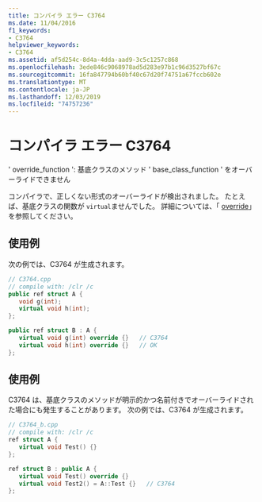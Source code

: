 ```yaml
---
title: コンパイラ エラー C3764
ms.date: 11/04/2016
f1_keywords:
- C3764
helpviewer_keywords:
- C3764
ms.assetid: af5d254c-8d4a-4dda-aad9-3c5c1257c868
ms.openlocfilehash: 3ede846c9068978ad5d283e97b1c96d3527bf67c
ms.sourcegitcommit: 16fa847794b60bf40c67d20f74751a67fccb602e
ms.translationtype: MT
ms.contentlocale: ja-JP
ms.lasthandoff: 12/03/2019
ms.locfileid: "74757236"
---
```

# <a name="compiler-error-c3764"></a>コンパイラ エラー C3764

' override_function ': 基底クラスのメソッド ' base_class_function ' をオーバーライドできません

コンパイラで、正しくない形式のオーバーライドが検出されました。 たとえば、基底クラスの関数が `virtual`ませんでした。 詳細については、「 [override](../../extensions/override-cpp-component-extensions.md)」を参照してください。

## <a name="example"></a>使用例

次の例では、C3764 が生成されます。

```cpp
// C3764.cpp
// compile with: /clr /c
public ref struct A {
   void g(int);
   virtual void h(int);
};

public ref struct B : A {
   virtual void g(int) override {}   // C3764
   virtual void h(int) override {}   // OK
};
```

## <a name="example"></a>使用例

C3764 は、基底クラスのメソッドが明示的かつ名前付きでオーバーライドされた場合にも発生することがあります。 次の例では、C3764 が生成されます。

```cpp
// C3764_b.cpp
// compile with: /clr /c
ref struct A {
   virtual void Test() {}
};

ref struct B : public A {
   virtual void Test() override {}
   virtual void Test2() = A::Test {}   // C3764
};
```
